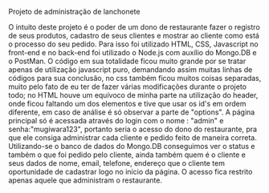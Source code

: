 Projeto de administração de lanchonete

O intuito deste projeto é o poder de um dono de restaurante fazer o registro de seus produtos, cadastro de seus clientes e mostrar ao cliente como está o processo do seu pedido.
Para isso foi utilizado HTML, CSS, Javascript no front-end e no back-end foi utilizado o Node.js com auxílio do Mongo.DB e o PostMan.
O código em sua totalidade ficou muito grande por se tratar apenas de utilização javascript puro, demandando assim muitas linhas de códigos para sua conclusão, no css também ficou muitos coisas separadas, muito pelo fato de 
eu ter de fazer várias modificações durante o projeto todo; no HTML houve um equívoco de minha parte na utilização do header, onde ficou faltando um dos elementos e tive que usar os id's em ordem diferente, em caso de 
análise é só observar a parte de "options". A página principal só é acessada através do login com o nome : "admin" e senha:"mugiwara123", portanto seria o acesso do dono do restaurante, pra que ele consiga administrar cada 
cliente e pedido feito de maneira correta. Utilizando-se o banco de dados do Mongo.DB conseguimos ver o status e também o que foi pedido pelo cliente, ainda também quem é o cliente e seus dados de nome, email, telefone,
endereço que o cliente tem oportunidade de cadastrar logo no início da página.
O acesso fica restrito apenas aquele que administram o restaurante.
